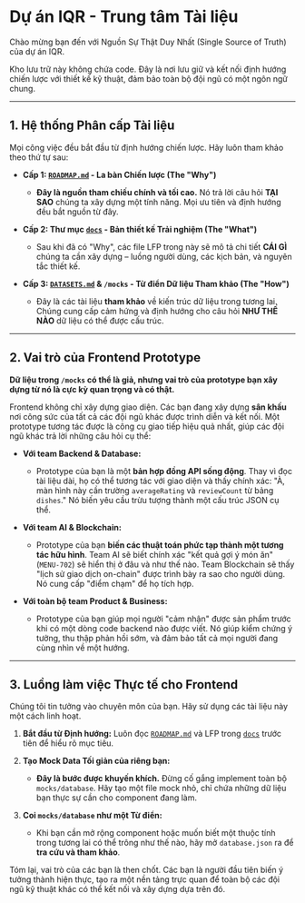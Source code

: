 # Dự án IQR - Trung tâm Tài liệu

Chào mừng bạn đến với Nguồn Sự Thật Duy Nhất (Single Source of Truth) của dự án IQR.

Kho lưu trữ này không chứa code. Đây là nơi lưu giữ và kết nối định hướng chiến lược với thiết kế kỹ thuật, đảm bảo toàn bộ đội ngũ có một ngôn ngữ chung.

---

## 1. Hệ thống Phân cấp Tài liệu

Mọi công việc đều bắt đầu từ định hướng chiến lược. Hãy luôn tham khảo theo thứ tự sau:

*   **Cấp 1: [`ROADMAP.md`](./ROADMAP.md) - La bàn Chiến lược (The "Why")**
    *   **Đây là nguồn tham chiếu chính và tối cao.** Nó trả lời câu hỏi **TẠI SAO** chúng ta xây dựng một tính năng. Mọi ưu tiên và định hướng đều bắt nguồn từ đây.

*   **Cấp 2: Thư mục [`docs`](./docs) - Bản thiết kế Trải nghiệm (The "What")**
    *   Sau khi đã có "Why", các file LFP trong này sẽ mô tả chi tiết **CÁI GÌ** chúng ta cần xây dựng – luồng người dùng, các kịch bản, và nguyên tắc thiết kế.

*   **Cấp 3: [`DATASETS.md`](./DATASETS.md) & `/mocks` - Từ điển Dữ liệu Tham khảo (The "How")**
    *   Đây là các tài liệu **tham khảo** về kiến trúc dữ liệu trong tương lai. Chúng cung cấp cảm hứng và định hướng cho câu hỏi **NHƯ THẾ NÀO** dữ liệu có thể được cấu trúc.

---

## 2. Vai trò của Frontend Prototype

**Dữ liệu trong `/mocks` có thể là giả, nhưng vai trò của prototype bạn xây dựng từ nó là cực kỳ quan trọng và có thật.**

Frontend không chỉ xây dựng giao diện. Các bạn đang xây dựng **sân khấu** nơi công sức của tất cả các đội ngũ khác được trình diễn và kết nối. Một prototype tương tác được là công cụ giao tiếp hiệu quả nhất, giúp các đội ngũ khác trả lời những câu hỏi cụ thể:

*   **Với team Backend & Database:**
    *   Prototype của bạn là một **bản hợp đồng API sống động**. Thay vì đọc tài liệu dài, họ có thể tương tác với giao diện và thấy chính xác: "À, màn hình này cần trường `averageRating` và `reviewCount` từ bảng `dishes`." Nó biến yêu cầu trừu tượng thành một cấu trúc JSON cụ thể.

*   **Với team AI & Blockchain:**
    *   Prototype của bạn **biến các thuật toán phức tạp thành một tương tác hữu hình**. Team AI sẽ biết chính xác "kết quả gợi ý món ăn" (`MENU-702`) sẽ hiển thị ở đâu và như thế nào. Team Blockchain sẽ thấy "lịch sử giao dịch on-chain" được trình bày ra sao cho người dùng. Nó cung cấp "điểm chạm" để họ tích hợp.

*   **Với toàn bộ team Product & Business:**
    *   Prototype của bạn giúp mọi người "cảm nhận" được sản phẩm trước khi có một dòng code backend nào được viết. Nó giúp kiểm chứng ý tưởng, thu thập phản hồi sớm, và đảm bảo tất cả mọi người đang cùng nhìn về một hướng.

---

## 3. Luồng làm việc Thực tế cho Frontend

Chúng tôi tin tưởng vào chuyên môn của bạn. Hãy sử dụng các tài liệu này một cách linh hoạt.

1.  **Bắt đầu từ Định hướng:** Luôn đọc [`ROADMAP.md`](./ROADMAP.md) và LFP trong [`docs`](./docs) trước tiên để hiểu rõ mục tiêu.

2.  **Tạo Mock Data Tối giản của riêng bạn:**
    *   **Đây là bước được khuyến khích.** Đừng cố gắng implement toàn bộ `mocks/database`. Hãy tạo một file mock nhỏ, chỉ chứa những dữ liệu bạn thực sự cần cho component đang làm.

3.  **Coi `mocks/database` như một Từ điển:**
    *   Khi bạn cần mở rộng component hoặc muốn biết một thuộc tính trong tương lai có thể trông như thế nào, hãy mở `database.json` ra để **tra cứu và tham khảo**.

Tóm lại, vai trò của các bạn là then chốt. Các bạn là người đầu tiên biến ý tưởng thành hiện thực, tạo ra một nền tảng trực quan để toàn bộ các đội ngũ kỹ thuật khác có thể kết nối và xây dựng dựa trên đó.
